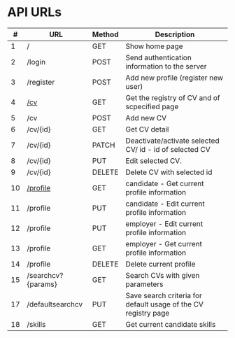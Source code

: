 # API URLs

| #   | URL                                                                                                | Method | Description                                                    |
| --- | -------------------------------------------------------------------------------------------------- | ------ | -------------------------------------------------------------- |
| 1   | /                                                                                                  | GET    | Show home page                                                 |
| 2   | /login                                                                                             | POST   | Send authentication information to the server                  |
| 3   | /register                                                                                          | POST   | Add new profile (register new user)                            |
| 4   | [/cv](https://github.com/EvgenySerg/CVBank2018/blob/master/docs/api/cv_candidate_GET.md)          | GET    | Get the registry of CV and of scpecified page                  |
| 5   | /cv                                                                                                | POST   | Add new CV                                                     |
| 6   | /cv/{id}                                                                                           | GET    | Get CV detail                                                  |
| 7   | /cv/{id}                                                                                           | PATCH  | Deactivate/activate selected CV/ id - id of selected CV        |
| 8   | /cv/{id}                                                                                           | PUT    | Edit selected CV.                                              |
| 9   | /cv/{id}                                                                                           | DELETE | Delete CV with selected id                                     |
| 10  | [/profile](https://github.com/EvgenySerg/CVBank2018/blob/master/docs/api/profie_canidate_GET.md) | GET    | candidate - Get current profile information                    |
| 11  | /profile                                                                                           | PUT    | candidate - Edit current profile information                   |
| 12  | /profile                                                                                           | PUT    | employer - Edit current profile information                    |
| 13  | /profile                                                                                           | GET    | employer - Get current profile information                     |
| 14  | /profile                                                                                           | DELETE | Delete current profile                                         |
| 15  | /searchcv?{params}                                                                                 | GET    | Search CVs with given parameters                               |
| 17  | /defaultsearchcv                                                                                   | PUT    | Save search criteria for default usage of the CV registry page |
| 18  | /skills                                                                                            | GET    | Get current candidate skills                                   |
